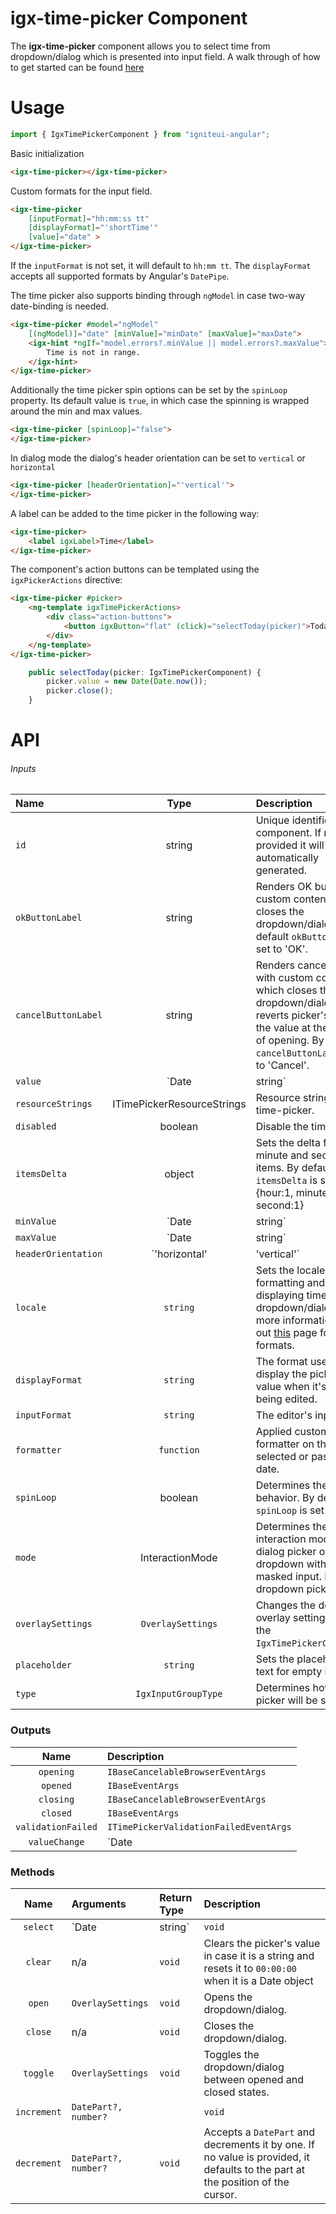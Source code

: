 # igx-time-picker Component

The **igx-time-picker** component allows you to select time from dropdown/dialog which is presented into input field.
A walk through of how to get started can be found [here](https://www.infragistics.com/products/ignite-ui-angular/angular/components/time_picker.html)

# Usage
```typescript
import { IgxTimePickerComponent } from "igniteui-angular";
```

Basic initialization
```html
<igx-time-picker></igx-time-picker>
```

Custom formats for the input field.
```html
<igx-time-picker
    [inputFormat]="hh:mm:ss tt"
    [displayFormat]="'shortTime'"
    [value]="date" >
</igx-time-picker>
```
If the `inputFormat` is not set, it will default to `hh:mm tt`. The `displayFormat` accepts all supported formats by Angular's `DatePipe`.

The time picker also supports binding through `ngModel` in case two-way date-binding is needed.
```html
<igx-time-picker #model="ngModel"
    [(ngModel)]="date" [minValue]="minDate" [maxValue]="maxDate">
    <igx-hint *ngIf="model.errors?.minValue || model.errors?.maxValue">
        Time is not in range.
    </igx-hint>
</igx-time-picker>
```

Additionally the time picker spin options can be set by the `spinLoop` property. Its default value is `true`, in which case the spinning is wrapped around the min and max values.
```html
<igx-time-picker [spinLoop]="false">
</igx-time-picker>
```

In dialog mode the dialog's header orientation can be set to `vertical` or `horizontal`
```html
<igx-time-picker [headerOrientation]="'vertical'">
</igx-time-picker>
```

A label can be added to the time picker in the following way:
````html
<igx-time-picker>
    <label igxLabel>Time</label>
</igx-time-picker>
````

The component's action buttons can be templated using the `igxPickerActions` directive:
```html
<igx-time-picker #picker>
    <ng-template igxTimePickerActions>
        <div class="action-buttons">
            <button igxButton="flat" (click)="selectToday(picker)">Today</button>
        </div>
    </ng-template>
</igx-time-picker>
```
```typescript
    public selectToday(picker: IgxTimePickerComponent) {
        picker.value = new Date(Date.now());
        picker.close();
    }
```

# API

###### Inputs
| Name   |      Type      |  Description |
|:----------|:-------------:|:------|
| `id` | string | Unique identifier of the component. If not provided it will be automatically generated.|
| `okButtonLabel` | string | Renders OK button with custom content, which closes the dropdown/dialog. By default `okButtonLabel` is set to 'OK'. |
| `cancelButtonLabel` | string | Renders cancel button with custom content, which closes the dropdown/dialog and reverts picker's value to the value at the moment of opening. By default `cancelButtonLabel` is set to 'Cancel'. |
| `value` | `Date | string` | Value of the time picker. |
|`resourceStrings`| ITimePickerResourceStrings | Resource strings of the time-picker. |
| `disabled` | boolean | Disable the time picker. |
| `itemsDelta`| object | Sets the delta for hour, minute and second items. By default `itemsDelta` is set to {hour:1, minute:1, second:1} |
| `minValue` | `Date | string` | The minimum value required for the picker to remain valid. |
| `maxValue` | `Date | string` | The maximum value required for the editor to remain valid. |
| `headerOrientation` | `'horizontal' | 'vertical'` | Determines whether the dialog's header renders in vertical or horizontal state. Applies only in dialog mode. |
| `locale` | `string` | Sets the locale used for formatting and displaying time in the dropdown/dialog. For more information check out [this](https://developer.mozilla.org/en-US/docs/Web/JavaScript/Reference/Global_Objects/Intl) page for valid formats. |
| `displayFormat` | `string` | The format used to display the picker's value when it's not being edited. |
| `inputFormat` | `string` | The editor's input mask. |
| `formatter` | `function` | Applied custom formatter on the selected or passed in date. |
| `spinLoop` | boolean | Determines the spin behavior. By default `spinLoop` is set to true. |
| `mode` | InteractionMode | Determines the interaction mode - a dialog picker or a dropdown with editable masked input. Default is dropdown picker.|
| `overlaySettings` | `OverlaySettings` | Changes the default overlay settings used by the `IgxTimePickerComponent`.
| `placeholder` | `string` | Sets the placeholder text for empty input.
| `type` | `IgxInputGroupType` | Determines how the picker will be styled.

### Outputs
| Name | Description |
|:--:|:---|
| `opening`  | `IBaseCancelableBrowserEventArgs` | Fired when the dropdown/dialog has started opening, cancelable. |
| `opened`  | `IBaseEventArgs` | Fired after the dropdown/dialog has opened. |
| `closing`  | `IBaseCancelableBrowserEventArgs` | Fired when the dropdown/dialog has started closing, cancelable. |
| `closed`  | `IBaseEventArgs` | Fired after the dropdown/dialog has closed. |
| `validationFailed`  | `ITimePickerValidationFailedEventArgs` | Emitted when an invalid time string is entered or when the value is outside the min/max range. |
| `valueChange` | `Date | string` | Emitted when the picker's value changes. Allows two-way binding of `value`. |

### Methods
| Name   | Arguments | Return Type | Description |
|:----------:|:------|:------|:------|
| `select` | `Date | string` | `void` | Accepts a Date object or string and selects the corresponding time from the dropdown/dialog. |
| `clear` | n/a | `void` | Clears the picker's value in case it is a string and resets it to `00:00:00` when it is a Date object |
| `open` | `OverlaySettings` | `void` | Opens the dropdown/dialog. |
| `close` | n/a | `void` | Closes the dropdown/dialog. |
| `toggle` | `OverlaySettings` | `void` | Toggles the dropdown/dialog between opened and closed states. |
| `increment` | `DatePart?, number?` | | `void` | Accepts a `DatePart` and increments it by one. If no value is provided, it defaults to the part at the position of the cursor.
| `decrement` | `DatePart?, number?` | `void` | Accepts a `DatePart` and decrements it by one. If no value is provided, it defaults to the part at the position of the cursor.
